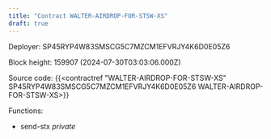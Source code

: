 ```yaml
---
title: "Contract WALTER-AIRDROP-FOR-STSW-XS"
draft: true
---
```

Deployer: SP45RYP4W83SMSCG5C7MZCM1EFVRJY4K6D0E05Z6


 



Block height: 159907 (2024-07-30T03:03:06.000Z)

Source code: {{<contractref "WALTER-AIRDROP-FOR-STSW-XS" SP45RYP4W83SMSCG5C7MZCM1EFVRJY4K6D0E05Z6 WALTER-AIRDROP-FOR-STSW-XS>}}

Functions:

* send-stx _private_
